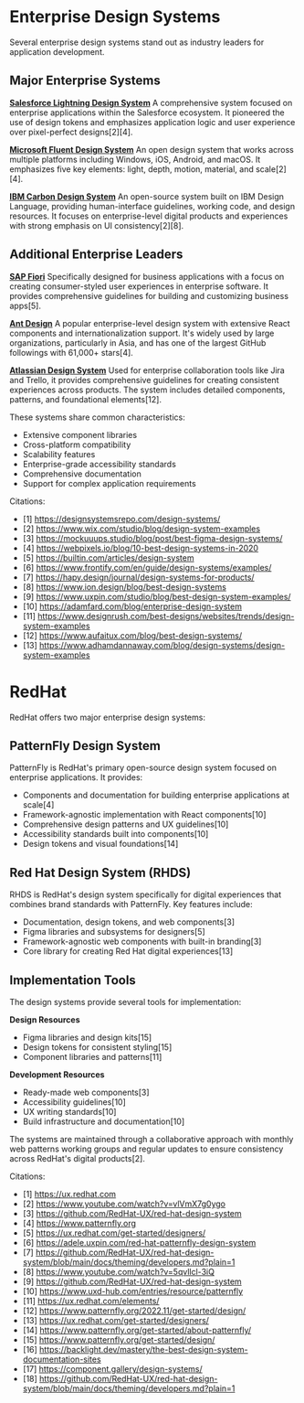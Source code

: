 # Enterprise Design Systems

Several enterprise design systems stand out as industry leaders for application
development.

## Major Enterprise Systems

[**Salesforce Lightning Design System**](https://www.lightningdesignsystem.com/)
A comprehensive system focused on enterprise applications within the Salesforce
ecosystem. It pioneered the use of design tokens and emphasizes application
logic and user experience over pixel-perfect designs[2][4].

[**Microsoft Fluent Design System**](https://fluent2.microsoft.design/) An open
design system that works across multiple platforms including Windows, iOS,
Android, and macOS. It emphasizes five key elements: light, depth, motion,
material, and scale[2][4].

[**IBM Carbon Design System**](https://carbondesignsystem.com/) An open-source
system built on IBM Design Language, providing human-interface guidelines,
working code, and design resources. It focuses on enterprise-level digital
products and experiences with strong emphasis on UI consistency[2][8].

## Additional Enterprise Leaders

[**SAP Fiori**](https://www.sap.com/products/technology-platform/fiori.html)
Specifically designed for business applications with a focus on creating
consumer-styled user experiences in enterprise software. It provides
comprehensive guidelines for building and customizing business apps[5].

[**Ant Design**](https://ant.design/) A popular enterprise-level design system
with extensive React components and internationalization support. It's widely
used by large organizations, particularly in Asia, and has one of the largest
GitHub followings with 61,000+ stars[4].

[**Atlassian Design System**](https://atlassian.design/) Used for enterprise
collaboration tools like Jira and Trello, it provides comprehensive guidelines
for creating consistent experiences across products. The system includes
detailed components, patterns, and foundational elements[12].

These systems share common characteristics:

- Extensive component libraries
- Cross-platform compatibility
- Scalability features
- Enterprise-grade accessibility standards
- Comprehensive documentation
- Support for complex application requirements

Citations:

- [1] https://designsystemsrepo.com/design-systems/
- [2] https://www.wix.com/studio/blog/design-system-examples
- [3] https://mockuuups.studio/blog/post/best-figma-design-systems/
- [4] https://webpixels.io/blog/10-best-design-systems-in-2020
- [5] https://builtin.com/articles/design-system
- [6] https://www.frontify.com/en/guide/design-systems/examples/
- [7] https://hapy.design/journal/design-systems-for-products/
- [8] https://www.ion.design/blog/best-design-systems
- [9] https://www.uxpin.com/studio/blog/best-design-system-examples/
- [10] https://adamfard.com/blog/enterprise-design-system
- [11]
  https://www.designrush.com/best-designs/websites/trends/design-system-examples
- [12] https://www.aufaitux.com/blog/best-design-systems/
- [13] https://www.adhamdannaway.com/blog/design-systems/design-system-examples

# RedHat

RedHat offers two major enterprise design systems:

## PatternFly Design System

PatternFly is RedHat's primary open-source design system focused on enterprise
applications. It provides:

- Components and documentation for building enterprise applications at scale[4]
- Framework-agnostic implementation with React components[10]
- Comprehensive design patterns and UX guidelines[10]
- Accessibility standards built into components[10]
- Design tokens and visual foundations[14]

## Red Hat Design System (RHDS)

RHDS is RedHat's design system specifically for digital experiences that
combines brand standards with PatternFly. Key features include:

- Documentation, design tokens, and web components[3]
- Figma libraries and subsystems for designers[5]
- Framework-agnostic web components with built-in branding[3]
- Core library for creating Red Hat digital experiences[13]

## Implementation Tools

The design systems provide several tools for implementation:

**Design Resources**

- Figma libraries and design kits[15]
- Design tokens for consistent styling[15]
- Component libraries and patterns[11]

**Development Resources**

- Ready-made web components[3]
- Accessibility guidelines[10]
- UX writing standards[10]
- Build infrastructure and documentation[10]

The systems are maintained through a collaborative approach with monthly web
patterns working groups and regular updates to ensure consistency across
RedHat's digital products[2].

Citations:

- [1] https://ux.redhat.com
- [2] https://www.youtube.com/watch?v=vlVmX7g0ygo
- [3] https://github.com/RedHat-UX/red-hat-design-system
- [4] https://www.patternfly.org
- [5] https://ux.redhat.com/get-started/designers/
- [6] https://adele.uxpin.com/red-hat-patternfly-design-system
- [7]
  https://github.com/RedHat-UX/red-hat-design-system/blob/main/docs/theming/developers.md?plain=1
- [8] https://www.youtube.com/watch?v=5qvllcl-3iQ
- [9] https://github.com/RedHat-UX/red-hat-design-system
- [10] https://www.uxd-hub.com/entries/resource/patternfly
- [11] https://ux.redhat.com/elements/
- [12] https://www.patternfly.org/2022.11/get-started/design/
- [13] https://ux.redhat.com/get-started/designers/
- [14] https://www.patternfly.org/get-started/about-patternfly/
- [15] https://www.patternfly.org/get-started/design/
- [16] https://backlight.dev/mastery/the-best-design-system-documentation-sites
- [17] https://component.gallery/design-systems/
- [18]
  https://github.com/RedHat-UX/red-hat-design-system/blob/main/docs/theming/developers.md?plain=1

